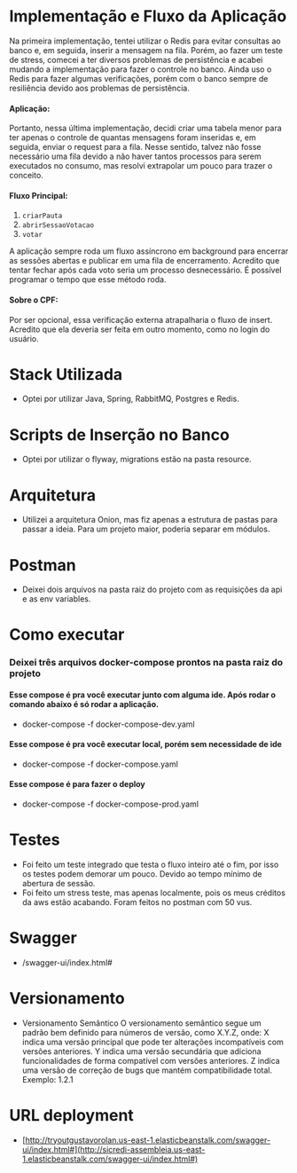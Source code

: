 # Implementação e Fluxo da Aplicação

Na primeira implementação, tentei utilizar o Redis para evitar consultas ao banco e, em seguida, inserir a mensagem na fila. Porém, ao fazer um teste de stress, comecei a ter diversos problemas de persistência e acabei mudando a implementação para fazer o controle no banco. Ainda uso o Redis para fazer algumas verificações, porém com o banco sempre de resiliência devido aos problemas de persistência.

#### Aplicação:
Portanto, nessa última implementação, decidi criar uma tabela menor para ter apenas o controle de quantas mensagens foram inseridas e, em seguida, enviar o request para a fila. Nesse sentido, talvez não fosse necessário uma fila devido a não haver tantos processos para serem executados no consumo, mas resolvi extrapolar um pouco para trazer o conceito.

#### Fluxo Principal:
1. `criarPauta`
2. `abrirSessaoVotacao`
3. `votar`

A aplicação sempre roda um fluxo assíncrono em background para encerrar as sessões abertas e publicar em uma fila de encerramento. Acredito que tentar fechar após cada voto seria um processo desnecessário. É possível programar o tempo que esse método roda.

#### Sobre o CPF:
Por ser opcional, essa verificação externa atrapalharia o fluxo de insert. Acredito que ela deveria ser feita em outro momento, como no login do usuário.

# Stack Utilizada

- Optei por utilizar Java, Spring, RabbitMQ, Postgres e Redis.

# Scripts de Inserção no Banco

- Optei por utilizar o flyway, migrations estão na pasta resource.

# Arquitetura

- Utilizei a arquitetura Onion, mas fiz apenas a estrutura de pastas para passar a ideia. Para um projeto maior, poderia separar em módulos.

# Postman

- Deixei dois arquivos na pasta raiz do projeto com as requisições da api e as env variables.

# Como executar

### Deixei três arquivos docker-compose prontos na pasta raiz do projeto

#### Esse compose é pra você executar junto com alguma ide. Após rodar o comando abaixo é só rodar a aplicação.

- docker-compose -f docker-compose-dev.yaml 

#### Esse compose é pra você executar local, porém sem necessidade de ide

- docker-compose -f docker-compose.yaml 

#### Esse compose é para fazer o deploy

- docker-compose -f docker-compose-prod.yaml 

# Testes

- Foi feito um teste integrado que testa o fluxo inteiro até o fim, por isso os testes podem demorar um pouco. Devido ao tempo mínimo de abertura de sessão.
- Foi feito um stress teste, mas apenas localmente, pois os meus créditos da aws estão acabando. Foram feitos no postman com 50 vus.

# Swagger

- /swagger-ui/index.html#

# Versionamento 

-  Versionamento Semântico
   O versionamento semântico segue um padrão bem definido para números de versão, como X.Y.Z, onde:
   X indica uma versão principal que pode ter alterações incompatíveis com versões anteriores.
   Y indica uma versão secundária que adiciona funcionalidades de forma compatível com versões anteriores.
   Z indica uma versão de correção de bugs que mantém compatibilidade total.
   Exemplo: 1.2.1


# URL deployment
- [http://tryoutgustavorolan.us-east-1.elasticbeanstalk.com/swagger-ui/index.html#](http://sicredi-assembleia.us-east-1.elasticbeanstalk.com/swagger-ui/index.html#)
